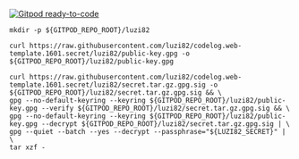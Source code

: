 [![Gitpod ready-to-code](https://img.shields.io/badge/Gitpod-ready--to--code-blue?logo=gitpod)](https://gitpod.io/#https://github.com/luzi82/codelog.secret_manager)

```
mkdir -p ${GITPOD_REPO_ROOT}/luzi82

curl https://raw.githubusercontent.com/luzi82/codelog.web-template.1601.secret/luzi82/public-key.gpg -o ${GITPOD_REPO_ROOT}/luzi82/public-key.gpg

curl https://raw.githubusercontent.com/luzi82/codelog.web-template.1601.secret/luzi82/secret.tar.gz.gpg.sig -o ${GITPOD_REPO_ROOT}/luzi82/secret.tar.gz.gpg.sig && \
gpg --no-default-keyring --keyring ${GITPOD_REPO_ROOT}/luzi82/public-key.gpg --verify ${GITPOD_REPO_ROOT}/luzi82/secret.tar.gz.gpg.sig && \
gpg --no-default-keyring --keyring ${GITPOD_REPO_ROOT}/luzi82/public-key.gpg --decrypt ${GITPOD_REPO_ROOT}/luzi82/secret.tar.gz.gpg.sig | \
gpg --quiet --batch --yes --decrypt --passphrase="${LUZI82_SECRET}" | \
tar xzf -
```
